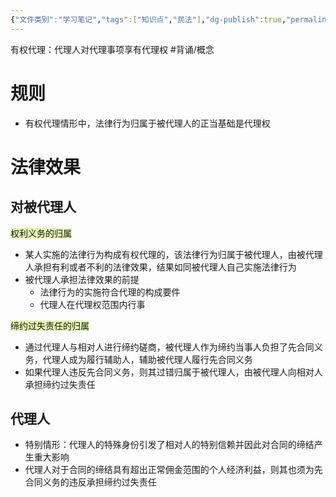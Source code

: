 ```yaml
---
{"文件类别":"学习笔记","tags":["知识点","民法"],"dg-publish":true,"permalink":"/学习笔记studyup/知识点cheese/有权代理/","dgPassFrontmatter":true,"created":"2024-07-30T16:22:43.307+08:00","updated":"2024-10-27T10:29:31.526+08:00"}
---
```


有权代理：代理人对代理事项享有代理权 #背诵/概念 
# 规则
- 有权代理情形中，法律行为归属于被代理人的正当基础是代理权
# 法律效果
## 对被代理人
<span style="background:rgba(205, 244, 105, 0.55)">权利义务的归属</span>
- 某人实施的法律行为构成有权代理的，该法律行为归属于被代理人，由被代理人承担有利或者不利的法律效果，结果如同被代理人自己实施法律行为
- 被代理人承担法律效果的前提
	- 法律行为的实施符合代理的构成要件
	- 代理人在代理权范围内行事

<span style="background:rgba(205, 244, 105, 0.55)"> 缔约过失责任的归属</span>
- 通过代理人与相对人进行缔约磋商，被代理人作为缔约当事人负担了先合同义务，代理人成为履行辅助人，辅助被代理人履行先合同义务
- 如果代理人违反先合同义务，则其过错归属于被代理人，由被代理人向相对人承担缔约过失责任
## 代理人
- 特别情形：代理人的特殊身份引发了相对人的特别信赖并因此对合同的缔结产生重大影响
- 代理人对于合同的缔结具有超出正常佣金范围的个人经济利益，则其也须为先合同义务的违反承担缔约过失责任